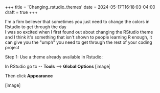 +++
title = 'Changing_rstudio_themes'
date = 2024-05-17T16:18:03-04:00
draft = true
+++


I'm a firm believer that sometimes you just need to change the colors in Rstudio to get through the day  
I was so excited when I first found out about changing the RStudio theme and I think it's something that isn't shown to people learning R enough, it can give you the "umph" you need to get through the rest of your coding project

Step 1: Use a theme already available in Rstudio:  

In RStudio go to -- **Tools** --> **Global Options**
[image]

Then click **Appearance**

[image]

